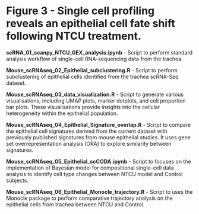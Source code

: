 # Figure 3 -  Single cell profiling reveals an epithelial cell fate shift following NTCU treatment.

**scRNA_01_scanpy_NTCU_GEX_analysis.ipynb** - Script to perform standard analysis workflow of single-cell RNA-sequencing data from the trachea.

**Mouse_scRNAseq_02_Epithelial_subclustering.R** - Script to perform subclustering of epithelial cells identified from the trachea scRNA-Seq dataset.

**Mouse_scRNAseq_03_data_visualization.R** - Script to generate various visualisations, including UMAP plots, marker dotplots, and cell proportion bar plots. These visualisations provide insights into the cellular heterogeneity within the epithelial population.

**Mouse_scRNAseq_04_Epithelial_Signature_overlap.R** - Script to compare the epithelial cell signatures derived from the current dataset with previously published signatures from mouse epithelial studies. It uses gene set overrepresentation analysis (ORA) to explore similarity between signatures.

**Mouse_scRNAseq_05_Epithelial_scCODA.ipynb** - Script to focuses on the implementation of Bayesian model for compositional single-cell data analysis to identify cell type changes between NTCU model and Control subjects.

**Mouse_scRNAseq_06_Epithelial_Monocle_trajectory.R** - Script to uses the Monocle package to perform comparative trajectory analysis on the epithelial cells from trachea between NTCU and Control.
